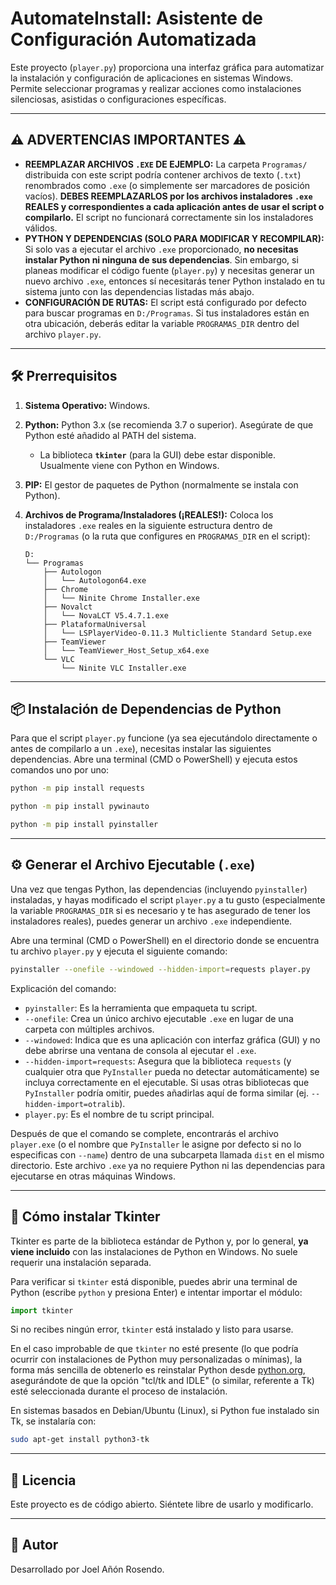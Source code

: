 # AutomateInstall: Asistente de Configuración Automatizada

Este proyecto (`player.py`) proporciona una interfaz gráfica para automatizar la instalación y configuración de aplicaciones en sistemas Windows. Permite seleccionar programas y realizar acciones como instalaciones silenciosas, asistidas o configuraciones específicas.

---
## ⚠️ ADVERTENCIAS IMPORTANTES ⚠️

*   **REEMPLAZAR ARCHIVOS `.EXE` DE EJEMPLO:** La carpeta `Programas/` distribuida con este script podría contener archivos de texto (`.txt`) renombrados como `.exe` (o simplemente ser marcadores de posición vacíos). **DEBES REEMPLAZARLOS por los archivos instaladores `.exe` REALES y correspondientes a cada aplicación antes de usar el script o compilarlo.** El script no funcionará correctamente sin los instaladores válidos.
*   **PYTHON Y DEPENDENCIAS (SOLO PARA MODIFICAR Y RECOMPILAR):** Si solo vas a ejecutar el archivo `.exe` proporcionado, **no necesitas instalar Python ni ninguna de sus dependencias**. Sin embargo, si planeas modificar el código fuente (`player.py`) y necesitas generar un nuevo archivo `.exe`, entonces sí necesitarás tener Python instalado en tu sistema junto con las dependencias listadas más abajo.
*   **CONFIGURACIÓN DE RUTAS:** El script está configurado por defecto para buscar programas en `D:/Programas`. Si tus instaladores están en otra ubicación, deberás editar la variable `PROGRAMAS_DIR` dentro del archivo `player.py`.

---
## 🛠️ Prerrequisitos

1.  **Sistema Operativo:** Windows.
2.  **Python:** Python 3.x (se recomienda 3.7 o superior). Asegúrate de que Python esté añadido al PATH del sistema.
    *   La biblioteca **`tkinter`** (para la GUI) debe estar disponible. Usualmente viene con Python en Windows.
3.  **PIP:** El gestor de paquetes de Python (normalmente se instala con Python).
4.  **Archivos de Programa/Instaladores (¡REALES!):**
    Coloca los instaladores `.exe` reales en la siguiente estructura dentro de `D:/Programas` (o la ruta que configures en `PROGRAMAS_DIR` en el script):

    ```
    D:
    └── Programas
        ├── Autologon
        │   └── Autologon64.exe
        ├── Chrome
        │   └── Ninite Chrome Installer.exe
        ├── Novalct
        │   └── NovaLCT V5.4.7.1.exe
        ├── PlataformaUniversal
        │   └── LSPlayerVideo-0.11.3 Multicliente Standard Setup.exe
        ├── TeamViewer
        │   └── TeamViewer_Host_Setup_x64.exe
        └── VLC
            └── Ninite VLC Installer.exe
    ```

---
## 📦 Instalación de Dependencias de Python

Para que el script `player.py` funcione (ya sea ejecutándolo directamente o antes de compilarlo a un `.exe`), necesitas instalar las siguientes dependencias. Abre una terminal (CMD o PowerShell) y ejecuta estos comandos uno por uno:

```bash
python -m pip install requests
```
```bash
python -m pip install pywinauto
```
```bash
python -m pip install pyinstaller
```
---
## ⚙️ Generar el Archivo Ejecutable (`.exe`)

Una vez que tengas Python, las dependencias (incluyendo `pyinstaller`) instaladas, y hayas modificado el script `player.py` a tu gusto (especialmente la variable `PROGRAMAS_DIR` si es necesario y te has asegurado de tener los instaladores reales), puedes generar un archivo `.exe` independiente.

Abre una terminal (CMD o PowerShell) en el directorio donde se encuentra tu archivo `player.py` y ejecuta el siguiente comando:

```bash
pyinstaller --onefile --windowed --hidden-import=requests player.py
```
Explicación del comando:
*   `pyinstaller`: Es la herramienta que empaqueta tu script.
*   `--onefile`: Crea un único archivo ejecutable `.exe` en lugar de una carpeta con múltiples archivos.
*   `--windowed`: Indica que es una aplicación con interfaz gráfica (GUI) y no debe abrirse una ventana de consola al ejecutar el `.exe`.
*   `--hidden-import=requests`: Asegura que la biblioteca `requests` (y cualquier otra que `PyInstaller` pueda no detectar automáticamente) se incluya correctamente en el ejecutable. Si usas otras bibliotecas que `PyInstaller` podría omitir, puedes añadirlas aquí de forma similar (ej. `--hidden-import=otralib`).
*   `player.py`: Es el nombre de tu script principal.

Después de que el comando se complete, encontrarás el archivo `player.exe` (o el nombre que `PyInstaller` le asigne por defecto si no lo especificas con `--name`) dentro de una subcarpeta llamada `dist` en el mismo directorio. Este archivo `.exe` ya no requiere Python ni las dependencias para ejecutarse en otras máquinas Windows.

---
## 🐍 Cómo instalar Tkinter

Tkinter es parte de la biblioteca estándar de Python y, por lo general, **ya viene incluido** con las instalaciones de Python en Windows. No suele requerir una instalación separada.

Para verificar si `tkinter` está disponible, puedes abrir una terminal de Python (escribe `python` y presiona Enter) e intentar importar el módulo:
```python
import tkinter
```
Si no recibes ningún error, `tkinter` está instalado y listo para usarse.

En el caso improbable de que `tkinter` no esté presente (lo que podría ocurrir con instalaciones de Python muy personalizadas o mínimas), la forma más sencilla de obtenerlo es reinstalar Python desde [python.org](https://www.python.org/downloads/windows/), asegurándote de que la opción "tcl/tk and IDLE" (o similar, referente a Tk) esté seleccionada durante el proceso de instalación.

En sistemas basados en Debian/Ubuntu (Linux), si Python fue instalado sin Tk, se instalaría con:
```bash
sudo apt-get install python3-tk
```
---
## 📜 Licencia

Este proyecto es de código abierto. Siéntete libre de usarlo y modificarlo.

---
## 👤 Autor

Desarrollado por Joel Añón Rosendo.
